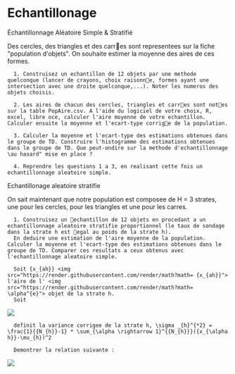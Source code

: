 # Echantillonage
Échantillonnage Aléatoire Simple & Stratifié 

Des cercles, des triangles et des carres sont representees sur la fiche "population d'objets". On
souhaite estimer la moyenne des aires de ces formes.

      1. Construisez un echantillon de 12 objets par une methode quelconque (lancer de crayons, choix raisonne, formes ayant une intersection avec une droite quelconque,...). Noter les numeros des objets choisis.

      2. Les aires de chacun des cercles, triangles et carres sont notes sur la table PopAire.csv. A l'aide du logiciel de votre choix, R, excel, libre oce, calculer l'aire moyenne de votre echantillon. Calculer ensuite la moyenne et l'ecart-type corrige de la population.

      3. Calculer la moyenne et l'ecart-type des estimations obtenues dans le groupe de TD. Construire l'histogramme des estimations obtenues dans le groupe de TD. Que peut-ondire sur la methode d'echantillonnage \au hasard" mise en place ?

      4. Reprendre les questions 1 a 3, en realisant cette fois un echantillonnage aleatoire simple.
      
Echantillonage aleatoire stratifie

On sait maintenant que notre population est composee de H = 3 strates, une pour les cercles, pour les triangles et une pour les carres.

      1. Construisez un echantillon de 12 objets en procedant a un echantillonnage aleatoire stratifie proportionnel (le taux de sondage dans la strate h est egal au poids de la strate h).
      En deduire une estimation de l'aire moyenne de la population. Calculer la moyenne et l'ecart-type des estimations obtenues dans le groupe de TD. Comparer ces resultats a ceux obtenus avec l'echantillonnage aleatoire simple.
      
      Soit {x_{ah}} <img src="https://render.githubusercontent.com/render/math?math= {x_{ah}}"> l'aire de l' <img src="https://render.githubusercontent.com/render/math?math= \alpha^{e}"> objet de la strate h. 
      Soit 
   <img src="https://render.githubusercontent.com/render/math?math=N = \sum_{h=1}^{H} {N_{h}}, {\mu_{h}} = \frac{1}{{N_{h}}}*\sum_{\alpha \rightarrow 1}^{{N_{h}}} {x_{\alpha h}}">
      
      definit la variance corrigee de la strate h, \sigma _{h}^{*2} = \frac{1}{{N_{h}}-1} * \sum_{\alpha \rightarrow 1}^{{N_{h}}}({x_{\alpha h}}-\mu_{h})^2
      
      Demontrer la relation suivante : 

<img src="https://render.githubusercontent.com/render/math?math=(N-1)\sigma ^{*2} = \sum_{h=1}^{H}(N_{h}-1)\sigma _{h}^{*2} + \sum_{h=1}^{H} N_h((\mu_{h}-\mu))^2">
